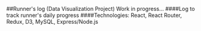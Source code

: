 ##Runner's log (Data Visualization Project) Work in progress...
####Log to track runner's daily progress
####Technologies: React, React Router, Redux, D3, MySQL, Express/Node.js
